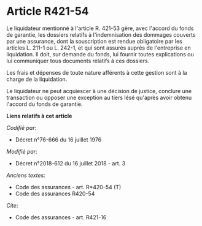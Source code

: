 # Article R421-54

Le liquidateur mentionné à l'article R. 421-53 gère, avec l'accord du fonds de garantie, les dossiers relatifs à
l'indemnisation des dommages couverts par une assurance, dont la souscription est rendue obligatoire par les articles L.
211-1 ou L. 242-1, et qui sont assurés auprès de l'entreprise en liquidation. Il doit, sur demande du fonds, lui fournir
toutes explications ou lui communiquer tous documents relatifs à ces dossiers.

Les frais et dépenses de toute nature afférents à cette gestion sont à la charge de la liquidation.

Le liquidateur ne peut acquiescer à une décision de justice, conclure une transaction ou opposer une exception au tiers lésé
qu'après avoir obtenu l'accord du fonds de garantie.

**Liens relatifs à cet article**

_Codifié par_:

  - Décret n°76-666 du 16 juillet 1976

_Modifié par_:

  - Décret n°2018-612 du 16 juillet 2018 - art. 3

_Anciens textes_:

  - Code des assurances - art. R*420-54 (T)
  - Code des assurances R420-54

_Cite_:

  - Code des assurances - art. R421-16
